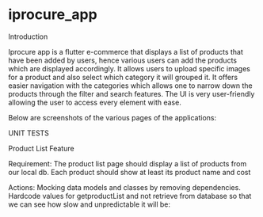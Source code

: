 # iprocure_app

Introduction

Iprocure app is a flutter e-commerce that displays a list of products that have been added by users, hence various users can add the products which are displayed accordingly. It allows users to upload specific images for a product and also select which category it will grouped it. It offers easier navigation with the categories which allows one to narrow down the products through the filter and search features. The UI is very user-friendly allowing the user to access every element with ease.

Below are screenshots of the various pages of the applications:

UNIT TESTS

Product List Feature

Requirement: The product list page should display a list of products from our local db. Each product should show at least its product name and cost

Actions: Mocking data models and classes by removing dependencies. Hardcode values for getproductList and not retrieve from database so that we can see how slow and unpredictable it will be:

